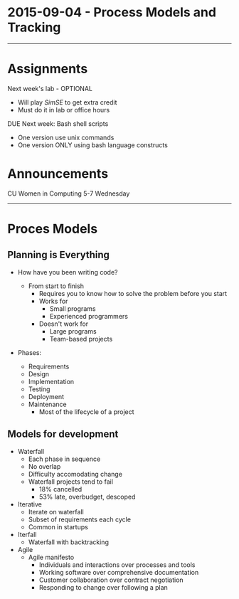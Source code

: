 2015-09-04 - Process Models and Tracking
========================================

--------------------------------------------------------------------------------

# Assignments

Next week's lab - OPTIONAL

- Will play _SimSE_ to get extra credit
- Must do it in lab or office hours

DUE Next week: Bash shell scripts

- One version use unix commands
- One version ONLY using bash language constructs

# Announcements

CU Women in Computing
5-7 Wednesday

--------------------------------------------------------------------------------

# Proces Models

## Planning is Everything

- How have you been writing code?
    - From start to finish
        - Requires you to know how to solve the problem before you start
        - Works for
            - Small programs
            - Experienced programmers
        - Doesn't work for
            - Large programs
            - Team-based projects

- Phases:
    - Requirements
    - Design
    - Implementation
    - Testing
    - Deployment
    - Maintenance
        - Most of the lifecycle of a project

## Models for development

- Waterfall
    - Each phase in sequence
    - No overlap
    - Difficulty accomodating change
    - Waterfall projects tend to fail
        - 18% cancelled
        - 53% late, overbudget, descoped
- Iterative
    - Iterate on waterfall
    - Subset of requirements each cycle
    - Common in startups
- Iterfall
    - Waterfall with backtracking
- Agile
    - Agile manifesto
        - Individuals and interactions over processes and tools
        - Working software over comprehensive documentation
        - Customer collaboration over contract negotiation
        - Responding to change over following a plan
